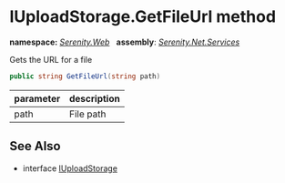 # IUploadStorage.GetFileUrl method
**namespace:** *[Serenity.Web](../../README.md#serenity.web-namespace)*   **assembly**: *[Serenity.Net.Services](../../README.md)*

Gets the URL for a file

```csharp
public string GetFileUrl(string path)
```

| parameter | description |
| --- | --- |
| path | File path |

## See Also

* interface [IUploadStorage](../IUploadStorage.md)